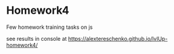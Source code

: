 # Homework4
Few homework training tasks on js

see results in console at https://alextereschenko.github.io/lvlUp-homework4/
